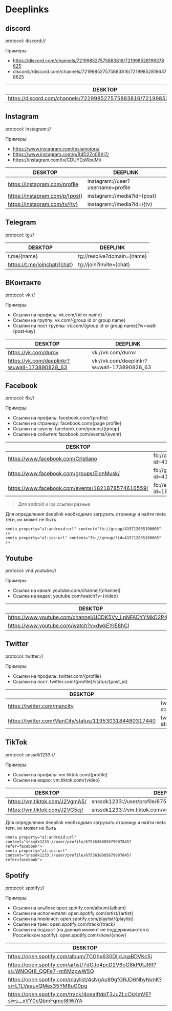 # Deeplinks



## discord

protocol: discord://

Примеры:

- https://discord.com/channels/721998527575883816/721998528196378625
- discord://discord.com/channels/721998527575883816/721998528196378625


| DESKTOP | DEEPLINK |
| ------ | ------ |
| https://discord.com/channels/721998527575883816/721998528196378625 | discord://discord.com/channels/721998527575883816/721998528196378625 |


## Instagram

protocol: Instagram://

Примеры:

- https://www.instagram.com/teslamotors/
- https://www.instagram.com/p/B4D2Zn0BXj7/
- https://instagram.com/tv/CDUYDsWpuMi/


| DESKTOP | DEEPLINK |
| ------ | ------ |
| https://instagram.com/profile | instagram://user?username=profile |
| https://instagram.com/p/{post} | instagram://media?id={post} |
| https://instagram.com/tv/{tv}  | instagram://media?id=/{tv} |



## Telegram

protocol: tg://

| DESKTOP | DEEPLINK |
| ------ | ------ |
| t.me/{name} | tg://resolve?domain={name} |
| https://t.me/joinchat/{chat}  | tg://join?invite={chat} |


## ВКонтакте

protocol: vk://

Примеры:

- Ссылки на профиль: vk.com/{id or name}
- Ссылки на группу: vk.com/{group id or group name}
- Ссылки на пост группы: vk.com/{group id or group name}?w=wall-{post-key}


| DESKTOP | DEEPLINK |
| ------ | ------ |
| https://vk.com/durov  | vk://vk.com/durov |
| https://vk.com/deeplinkr?w=wall-173890828_63  | vk://vk.com/deeplinkr?w=wall-173890828_63 |


## Facebook

protocol: fb://

Примеры:

- Ссылки на профиль: facebook.com/{profile}
- Ссылки на страницу: facebook.com/{page profile}
- Ссылки на группу: facebook.com/groups/{group}
- Ссылки на события: facebook.com/events/{event}


| DESKTOP | DEEPLINK |
| ------ | ------ |
| https://www.facebook.com/Cristiano  | fb://page/?id=415712035190005 |
| https://www.facebook.com/groups/ElonMusk/ | fb://group/?id=415712035190005 |
| https://www.facebook.com/events/1821878574616559/  | fb://event?id=1821878574616559 |

> Для android и ios ссылки разные

Для определения deeplink необходимо загрузить страницу и найти meta теги, их может не быть
```
<meta property="al:android:url" content="fb://group/415712035190005" />
<meta property="al:ios:url" content="fb://group/?id=415712035190005" />
```



## Youtube

protocol: vnd.youtube://

Примеры:

- Ссылка на канал: youtube.com/channel/{channel}
- Ссылка на видео: youtube.com/watch?v={video}


| DESKTOP | DEEPLINK |
| ------ | ------ |
| https://www.youtube.com/channel/UCDK5Vv_LpNFADYYMkD2P4yA  | vnd.youtube://www.youtube.com/channel/UCDK5Vv_LpNFADYYMkD2P4yA |
| https://www.youtube.com/watch?v=dwkEYrE8hCI | vnd.youtube://www.youtube.com/watch?v=dwkEYrE8hCI |


## Twitter

protocol: twitter://

Примеры:

- Ссылки на профиль: twitter.com/{profile}
- Ссылки на пост: twitter.com/{profile}/status/{post_id}


| DESKTOP | DEEPLINK |
| ------ | ------ |
| https://twitter.com/mancity  | twitter://user?screen_name=mancity |
| https://twitter.com/ManCity/status/1195303184480317440 | twitter://status?id=1195303184480317440 |


## TikTok

protocol: snssdk1233://

Примеры:

- Ссылки на профиль: vm.tiktok.com/{profile}
- Ссылки на видео: vm.tiktok.com/{video}


| DESKTOP | DEEPLINK |
| ------ | ------ |
| https://vm.tiktok.com/J2VgmA5/  | snssdk1233://user/profile/6753638085679907845 |
| https://vm.tiktok.com/J2VG5cj/ | snssdk1233://vm.tiktok.com/video/6845595253706067206 |


Для определения deeplink необходимо загрузить страницу и найти meta теги, их может не быть
```
<meta property="al:android:url" content="snssdk1233://user/profile/6753638085679907845?refer=facebook">
<meta property="al:ios:url" content="snssdk1233://user/profile/6753638085679907845?refer=facebook">
```



## Spotify

protocol: spotify://

Примеры:

- Ссылки на альбом: open.spotify.com/album/{album}
- Ссылки на исполнителя: open.spotify.com/artist/{artist}
- Ссылки на плейлист: open.spotify.com/playlist/{playlist}
- Ссылки на трек: open.spotify.com/track/{track}
- Ссылки на подкаст (на данный момент не поддерживаются в Российском spotify): open.spotify.com/show/{show}


| DESKTOP | DEEPLINK |
| ------ | ------ |
| https://open.spotify.com/album/7CGhx630DIjdJqaBDVKc5j  | spotify://album/7CGhx630DIjdJqaBDVKc5j |
| https://open.spotify.com/artist/7dGJo4pcD2V6oG8kP0tJRR?si=WNOGt8_QQFe7-m6MzpwW5Q | spotify://artist/7dGJo4pcD2V6oG8kP0tJRR |
| https://open.spotify.com/playlist/4sNgAu89gfGRJD6NhyNvnK?si=LTLVaeuvQMex35YM8uG0pg | spotify://playlist/4sNgAu89gfGRJD6NhyNvnK |
| https://open.spotify.com/track/4oeaIftdpT3JuZLcCkKmVE?si=s__xVY0eQbmFqmeI8lWiYA | spotify://track/4oeaIftdpT3JuZLcCkKmVE |


